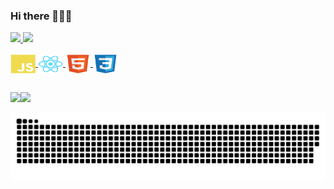 ### Hi there 👨🏾‍💻

<!--
**raphael-caninde/raphael-caninde** is a ✨ _special_ ✨ repository because its `README.md` (this file) appears on your GitHub profile.

Here are some ideas to get you started:

- 🔭 I’m currently working on ...
- 🌱 I’m currently learning ...
- 👯 I’m looking to collaborate on ...
- 🤔 I’m looking for help with ...
- 💬 Ask me about ...
- 📫 How to reach me: ...
- 😄 Pronouns: ...
- ⚡ Fun fact: ...
-->
 <div style="display: flex">
  <a href="https://github.com/raphael-caninde">
  <img height="160em" src="https://github-readme-stats.vercel.app/api?username=raphael-caninde&show_icons=true&theme=tokyonight&include_all_commits=true&count_private=true"/>
  <img height="160em" src="https://github-readme-stats.vercel.app/api/top-langs/?username=raphael-caninde&layout=compact&langs_count=7&theme=tokyonight"/>
</div>
<div style="display: inline_block"><br>
  <img align="center" alt="Rapha-Js" height="30" width="40" src="https://raw.githubusercontent.com/devicons/devicon/master/icons/javascript/javascript-plain.svg">
  <img align="center" alt="Rapha-React" height="30" width="40" src="https://raw.githubusercontent.com/devicons/devicon/master/icons/react/react-original.svg">
  <img align="center" alt="Rapha-HTML" height="30" width="40" src="https://raw.githubusercontent.com/devicons/devicon/master/icons/html5/html5-original.svg">
  <img align="center" alt="Rapha-CSS" height="30" width="40" src="https://raw.githubusercontent.com/devicons/devicon/master/icons/css3/css3-original.svg">
</div>

##

<div> 
  <a href = "mailto:rafaelloliveira2@gmail.com"><img src="https://img.shields.io/badge/Gmail-D14836?style=for-the-badge&logo=gmail&logoColor=white" target="_blank></a>
  <a href="https://www.linkedin.com/in/raphael-oliveiratiroc/" target="_blank"><img src="https://img.shields.io/badge/-LinkedIn-%230077B5?style=for-the-badge&logo=linkedin&logoColor=white" target="_blank"></a> 
 
 ![Snake animation](https://github.com/raphael-caninde/raphael-caninde/blob/output/github-contribution-grid-snake.svg)
 
</div>
